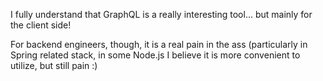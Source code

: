 I fully understand that GraphQL is a really interesting tool... 
but mainly for the client side! 

For backend engineers, though, 
it is a real pain in the ass
(particularly in Spring related stack, 
in some Node.js I believe it is more convenient to utilize, 
but still pain :)
